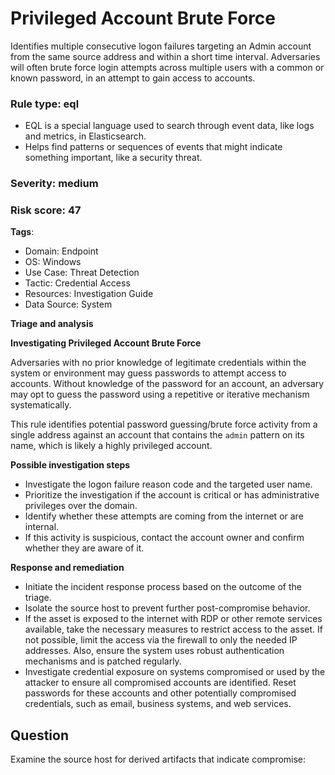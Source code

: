 # Privileged Account Brute Force

Identifies multiple consecutive logon failures targeting an Admin account from the same source address and within a short time interval. Adversaries will often brute force login attempts across multiple users with a common or known password, in an attempt to gain access to accounts.

### **Rule type**: eql
- EQL is a special language used to search through event data, like logs and metrics, in Elasticsearch.
- Helps find patterns or sequences of events that might indicate something important, like a security threat.

### **Severity**: medium

### **Risk score**: 47


**Tags**:

- Domain: Endpoint
- OS: Windows
- Use Case: Threat Detection
- Tactic: Credential Access
- Resources: Investigation Guide
- Data Source: System


**Triage and analysis**

**Investigating Privileged Account Brute Force**

Adversaries with no prior knowledge of legitimate credentials within the system or environment may guess passwords to attempt access to accounts. Without knowledge of the password for an account, an adversary may opt to guess the password using a repetitive or iterative mechanism systematically.

This rule identifies potential password guessing/brute force activity from a single address against an account that contains the `admin` pattern on its name, which is likely a highly privileged account.

**Possible investigation steps**

- Investigate the logon failure reason code and the targeted user name.
- Prioritize the investigation if the account is critical or has administrative privileges over the domain.
- Identify whether these attempts are coming from the internet or are internal.
- If this activity is suspicious, contact the account owner and confirm whether they are aware of it.


**Response and remediation**

- Initiate the incident response process based on the outcome of the triage.
- Isolate the source host to prevent further post-compromise behavior.
- If the asset is exposed to the internet with RDP or other remote services available, take the necessary measures to restrict access to the asset. If not possible, limit the access via the firewall to only the needed IP addresses. Also, ensure the system uses robust authentication mechanisms and is patched regularly.
- Investigate credential exposure on systems compromised or used by the attacker to ensure all compromised accounts are identified. Reset passwords for these accounts and other potentially compromised credentials, such as email, business systems, and web services.






## Question

Examine the source host for derived artifacts that indicate compromise:



